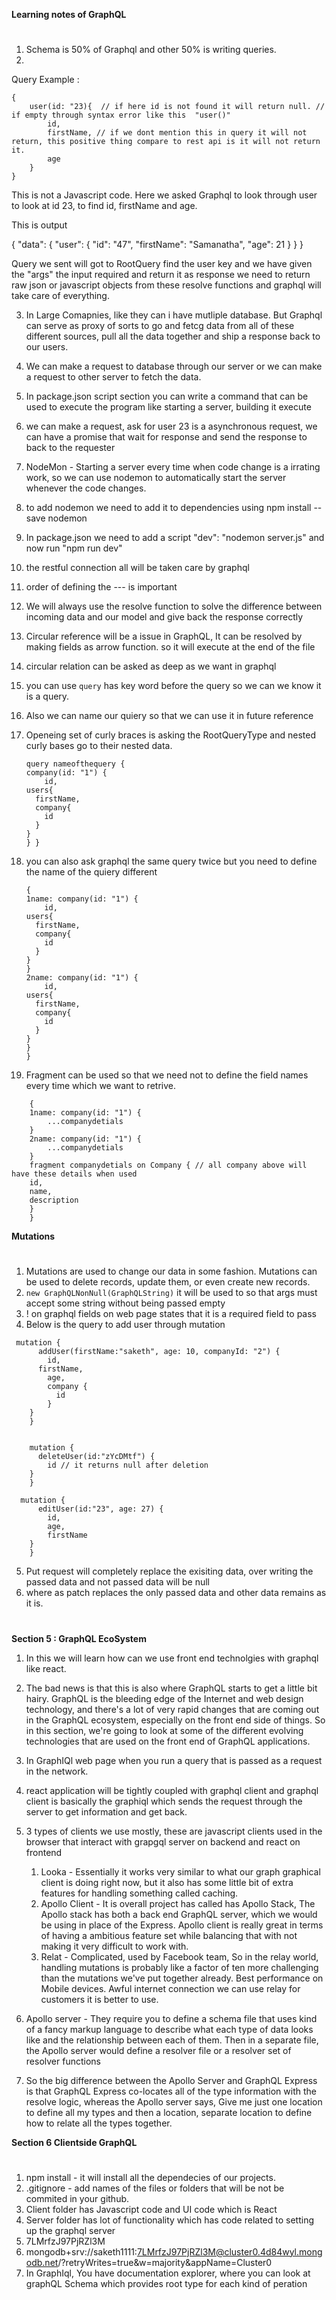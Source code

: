 **Learning notes of GraphQL**
#
1. Schema is 50% of Graphql and other 50% is writing queries.
2. 
Query Example : 
```
{
    user(id: "23){  // if here id is not found it will return null. // if empty through syntax error like this  "user()"
        id,
        firstName, // if we dont mention this in query it will not return, this positive thing compare to rest api is it will not return it.
        age
    }
}
```
This is not a Javascript code. Here we asked Graphql to look through user to look at id 23, to find id, firstName and age.

This is output

{
  "data": {
    "user": {
      "id": "47",
      "firstName": "Samanatha",
      "age": 21
    }
  }
}

Query we sent will got to RootQuery find the user key and we have given the "args" the input required and return it as response
we need to return raw json or javascript objects from these resolve functions and graphql will take care of everything.

3. In Large Comapnies, like they can i have mutliple database. But Graphql can serve as proxy of sorts to go and fetcg
data from all of these different sources, pull all the data together and ship a response back to our users.

4. We can make a request to database through our server or we can make a request to other server to fetch the data.
5. In package.json script section you can write a command that can be used to execute the program like starting a server, building it execute
6. we can make a request, ask for user 23 is a asynchronous request, we can have a promise that wait for response and send the response to back to the requester
7. NodeMon - Starting a server every time when code change is a irrating work, so we can use nodemon to automatically start the server
whenever the code changes.
8. to add nodemon we need to add it to dependencies using npm install --save nodemon
9. In package.json we need to add a script "dev": "nodemon server.js" and now run "npm run dev"
10. the restful connection all will be taken care by graphql
11. order of defining the --- is important
12. We will always use the resolve function to solve the difference between incoming data and our model and give back the response correctly

13. Circular reference will be a issue in GraphQL, It can be resolved by making fields as arrow function. so it will execute at the end of the file
14. circular relation can be asked as deep as we want in graphql

    
15. you can use `query` has key word before the query so we can we know it is a query.
16. Also we can name our quiery so that we can use it in future reference
17. Openeing set of curly braces is asking the RootQueryType and nested curly bases go to their nested data.
    ```
    query nameofthequery {
    company(id: "1") {
        id,
    users{
      firstName,
      company{
        id
      }
    }
    } }
    ```
18. you can also ask graphql the same query twice but you need to define the name of the quiery different
    ```
    {
    1name: company(id: "1") {
        id,
    users{
      firstName,
      company{
        id
      }
    }
    }
    2name: company(id: "1") {
        id,
    users{
      firstName,
      company{
        id
      }
    }
    }
    }
    ```
19. Fragment can be used so that we need not to define the field names every time which we want to retrive.

```
    {
    1name: company(id: "1") {
        ...companydetials
    }
    2name: company(id: "1") {
        ...companydetials
    }
    fragment companydetials on Company { // all company above will have these details when used
    id,
    name,
    description
    }
    }
```

**Mutations**
#
1. Mutations are used to change our data in some fashion.
Mutations can be used to delete records, update them, or even create new records.
2. `new GraphQLNonNull(GraphQLString)` it will be used to so that args must accept some string without being passed empty
3. ! on graphql fields on web page states that it is a required field to pass
4. Below is the query to add user through mutation
```
 mutation {
      addUser(firstName:"saketh", age: 10, companyId: "2") {
        id,
      firstName,
        age,
        company {
          id
        }
    }
    }

```
```

    mutation {
      deleteUser(id:"zYcDMtf") {
    	id // it returns null after deletion
    }
    }
```
```
  mutation {
      editUser(id:"23", age: 27) {
        id,
        age,
        firstName
    }
    }
```
5. Put request will completely replace the exisiting data, over writing the passed data and not passed data will be null
6. where as patch replaces the only passed data and other data remains as it is.
#

**Section 5 : GraphQL EcoSystem**

1. In this we will learn how can we use front end technolgies with graphql like react.
2. The bad news is that this is also where GraphQL starts to get a little bit hairy.
GraphQL is the bleeding edge of the Internet and web design technology, and there's a lot of very rapid changes that are coming out in the GraphQL ecosystem, especially on the front end side of things. So in this section, we're going to look at some of the different evolving technologies that are used on the front end of GraphQL applications.
3. In GraphIQl web page when you run a query that is passed as a request in the network.
4. react application will be tightly coupled with graphql client and graphql client is basically the graphiql which sends the request through the server to get information and get back.
5. 3 types of clients we use mostly, these are javascript clients used in the browser that interact with grapgql server on backend and react on frontend
   1. Looka - Essentially it works very similar to what our graph graphical client is doing right now, but it also
has some little bit of extra features for handling something called caching.
    2. Apollo Client - It is overall project has called has Apollo Stack, The Apollo stack has both a back end GraphQL server, which we would be using in place of the Express. Apollo client is really great in terms of having a ambitious feature set while balancing that with not
making it very difficult to work with.
    3. Relat - Complicated, used by Facebook team, So in the relay world, handling mutations is probably like a factor of ten more challenging than the
mutations we've put together already. Best performance on Mobile devices. Awful internet connection we can use relay for customers it is better to use.

6. Apollo server - They require you to define a schema file that uses kind of a fancy markup language to describe what
each type of data looks like and the relationship between each of them. Then in a separate file, the Apollo server would define a resolver file or a resolver set of resolver functions

7. So the big difference between the Apollo Server and GraphQL Express is that GraphQL Express co-locates
all of the type information with the resolve logic, whereas the Apollo server says, Give me just one
location to define all my types and then a location, separate location to define how to relate all
the types together.



**Section 6 Clientside GraphQL** 
#

1. npm install - it will install all the dependecies of our projects.
2. .gitignore - add names of the files or folders that will be not be commited in your github.
3. Client folder has Javascript code and UI code which is React
4. Server folder has lot of functionality which has code related to setting up the graphql server
5. 7LMrfzJ97PjRZl3M
6. mongodb+srv://saketh1111:7LMrfzJ97PjRZl3M@cluster0.4d84wyl.mongodb.net/?retryWrites=true&w=majority&appName=Cluster0
7. In GraphIql, You have documentation explorer, where you can look at graphQL Schema which provides root type for each kind of peration




